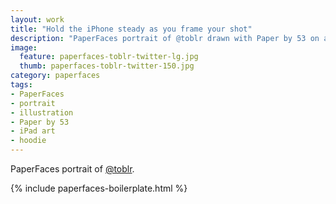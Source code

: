 ```yaml
---
layout: work
title: "Hold the iPhone steady as you frame your shot"
description: "PaperFaces portrait of @toblr drawn with Paper by 53 on an iPad."
image: 
  feature: paperfaces-toblr-twitter-lg.jpg
  thumb: paperfaces-toblr-twitter-150.jpg
category: paperfaces
tags: 
- PaperFaces
- portrait
- illustration
- Paper by 53
- iPad art
- hoodie
---
```


PaperFaces portrait of [@toblr](http://twitter.com/toblr).

{% include paperfaces-boilerplate.html %}